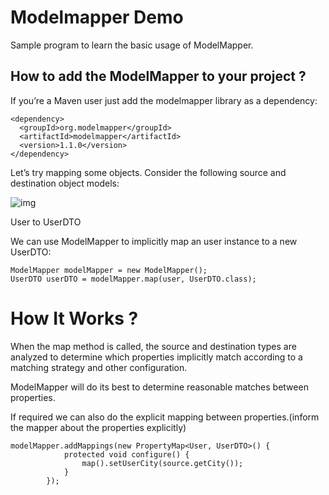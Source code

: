 # Modelmapper Demo

Sample program to learn the basic usage of ModelMapper.

## How to add the ModelMapper to your project ?

If you’re a Maven user just add the modelmapper library as a dependency:

```
<dependency>
  <groupId>org.modelmapper</groupId>
  <artifactId>modelmapper</artifactId>
  <version>1.1.0</version>
</dependency>
```

Let’s try mapping some objects. Consider the following source and destination object models:

![img](https://user-images.githubusercontent.com/30971809/34463513-291b795e-ee84-11e7-9630-e252363a80c9.png)

User to UserDTO

We can use ModelMapper to implicitly map an user instance to a new UserDTO:

```
ModelMapper modelMapper = new ModelMapper();
UserDTO userDTO = modelMapper.map(user, UserDTO.class);
```

# How It Works ?

When the map method is called, the source and destination types are analyzed to determine which properties implicitly match according to a matching strategy and other configuration.

ModelMapper will do its best to determine reasonable matches between properties.

If required we can also do the explicit mapping between properties.(inform the mapper about the properties explicitly)

```
modelMapper.addMappings(new PropertyMap<User, UserDTO>() {
			protected void configure() {
				map().setUserCity(source.getCity());
			}
		});
```    
